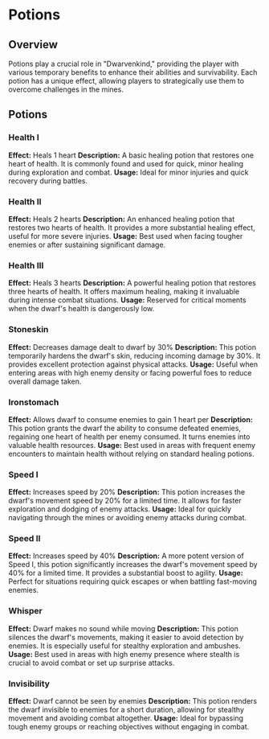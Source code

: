 # Potions

## Overview
Potions play a crucial role in "Dwarvenkind," providing the player with various temporary benefits to enhance their abilities and survivability. Each potion has a unique effect, allowing players to strategically use them to overcome challenges in the mines.

## Potions

### Health I
**Effect:** Heals 1 heart
**Description:** A basic healing potion that restores one heart of health. It is commonly found and used for quick, minor healing during exploration and combat.
**Usage:** Ideal for minor injuries and quick recovery during battles.

### Health II
**Effect:** Heals 2 hearts
**Description:** An enhanced healing potion that restores two hearts of health. It provides a more substantial healing effect, useful for more severe injuries.
**Usage:** Best used when facing tougher enemies or after sustaining significant damage.

### Health III
**Effect:** Heals 3 hearts
**Description:** A powerful healing potion that restores three hearts of health. It offers maximum healing, making it invaluable during intense combat situations.
**Usage:** Reserved for critical moments when the dwarf's health is dangerously low.

### Stoneskin
**Effect:** Decreases damage dealt to dwarf by 30%
**Description:** This potion temporarily hardens the dwarf's skin, reducing incoming damage by 30%. It provides excellent protection against physical attacks.
**Usage:** Useful when entering areas with high enemy density or facing powerful foes to reduce overall damage taken.

### Ironstomach
**Effect:** Allows dwarf to consume enemies to gain 1 heart per
**Description:** This potion grants the dwarf the ability to consume defeated enemies, regaining one heart of health per enemy consumed. It turns enemies into valuable health resources.
**Usage:** Best used in areas with frequent enemy encounters to maintain health without relying on standard healing potions.

### Speed I
**Effect:** Increases speed by 20%
**Description:** This potion increases the dwarf's movement speed by 20% for a limited time. It allows for faster exploration and dodging of enemy attacks.
**Usage:** Ideal for quickly navigating through the mines or avoiding enemy attacks during combat.

### Speed II
**Effect:** Increases speed by 40%
**Description:** A more potent version of Speed I, this potion significantly increases the dwarf's movement speed by 40% for a limited time. It provides a substantial boost to agility.
**Usage:** Perfect for situations requiring quick escapes or when battling fast-moving enemies.

### Whisper
**Effect:** Dwarf makes no sound while moving
**Description:** This potion silences the dwarf's movements, making it easier to avoid detection by enemies. It is especially useful for stealthy exploration and ambushes.
**Usage:** Best used in areas with high enemy presence where stealth is crucial to avoid combat or set up surprise attacks.

### Invisibility
**Effect:** Dwarf cannot be seen by enemies
**Description:** This potion renders the dwarf invisible to enemies for a short duration, allowing for stealthy movement and avoiding combat altogether.
**Usage:** Ideal for bypassing tough enemy groups or reaching objectives without engaging in combat.
